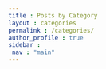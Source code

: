 ```yaml
---
title : Posts by Category
layout : categories
permalink : /categories/
author_profile : true
sidebar :
 nav : "main"
---
```

